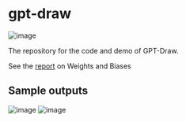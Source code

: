 # gpt-draw

![image](https://github.com/oupak/gpt-draw/assets/74593676/4a60b7e6-1263-40bb-be71-a1b1005916dc)

The repository for the code and demo of GPT-Draw.

See the [report](https://wandb.ai/bcs1/gptgen/reports/GPT-Gen-pretraining-GPT-2-for-text-to-image--Vmlldzo1MzU4NTk3) on Weights and Biases

## Sample outputs

![image](https://github.com/oupak/gpt-draw/assets/74593676/a2ed56dc-5db6-42f6-a350-c21dce0b08de)
![image](https://github.com/oupak/gpt-draw/assets/74593676/f37effa0-6988-4d70-9bd5-dac6265e3d95)
